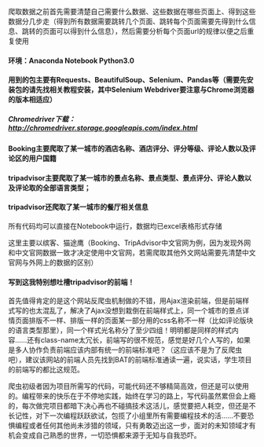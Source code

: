 爬取数据之前首先需要清楚自己需要什么数据、这些数据在哪些页面上、得到这些数据分几步走（得到所有数据需要跳转几个页面、跳转每个页面需要先得到什么信息、跳转的页面可以得到什么信息），然后需要分析每个页面url的规律以便之后重复使用

#### 环境：Anaconda Notebook Python3.0 

#### 用到的包主要有Requests、BeautifulSoup、Selenium、Pandas等（需要先安装包的请先找相关教程安装，其中Selenium Webdriver要注意与Chrome浏览器的版本相适应）
##### Chromedriver下载：http://chromedriver.storage.googleapis.com/index.html
#### Booking主要爬取了某一城市的酒店名称、酒店评分、评分等级、评论人数以及评论区的用户国籍
#### tripadvisor主要爬取了某一城市的景点名称、景点类型、景点评分、评论人数以及评论取的全部语言类型；
#### tripadvisor还爬取了某一城市的餐厅相关信息
所有代码均可以直接在Notebook中运行，数据均已excel表格形式存储

这里主要以缤客、猫途鹰（Booking、TripAdvisor中文官网为例，因为发现外网和中文官网数据一致才决定使用中文官网，若需爬取其他外文网站需要先清楚中文官网与外网上的数据的区别）

#### 写到这我特别想吐槽tripadvisor的前端！
首先值得肯定的是这个网站反爬虫机制做的不错，用Ajax渲染前端，但是前端样式写的也太混乱了，解决了Ajax没想到栽倒在前端样式上，同一个城市的景点详情页面排版不一样、排版一样的页面某一部分用的css名称不一样（比如评论版块的语言类型那里），同一个样式光名称分了至少四组！明明都是同样的样式内容……还有class-name太冗长，前端写的很不规范，感觉是好几个人写的，如果是多人协作负责前端应该内部有统一的前端标准吧？（这应该不是为了反爬虫吧），建议该网站的前端人员先找到BAT的前端标准通读一遍，说实话，学生项目的前端写的都比这规范。


爬虫初级者因为项目所需写的代码，可能代码还不够精简高效，但还是可以使用的。编程带来的快乐在于不停地实践，始终在学习的路上，写代码虽然累但会上瘾的，每次做完项目都暗下决心再也不碰搞技术这活儿，感觉要把人耗空，但还是不长记性，对下一次编程跃跃欲试，包揽了小组里所有需要编程技术的活……不要恐惧编程或者任何其他尚未涉猎的领域，只有勇敢迈出这一步，面对的未知领域才有机会变成自己熟悉的世界，一切恐惧都来源于无知与自我恐吓。
